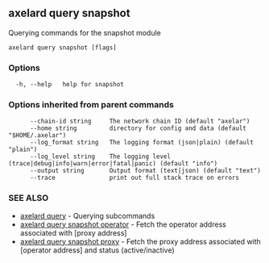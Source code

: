 ## axelard query snapshot

Querying commands for the snapshot module

```
axelard query snapshot [flags]
```

### Options

```
  -h, --help   help for snapshot
```

### Options inherited from parent commands

```
      --chain-id string     The network chain ID (default "axelar")
      --home string         directory for config and data (default "$HOME/.axelar")
      --log_format string   The logging format (json|plain) (default "plain")
      --log_level string    The logging level (trace|debug|info|warn|error|fatal|panic) (default "info")
      --output string       Output format (text|json) (default "text")
      --trace               print out full stack trace on errors
```

### SEE ALSO

- [axelard query](/cli-docs/v0_31_0/axelard_query) - Querying subcommands
- [axelard query snapshot operator](/cli-docs/v0_31_0/axelard_query_snapshot_operator) - Fetch the operator address associated with \[proxy address\]
- [axelard query snapshot proxy](/cli-docs/v0_31_0/axelard_query_snapshot_proxy) - Fetch the proxy address associated with \[operator address\] and status (active/inactive)
